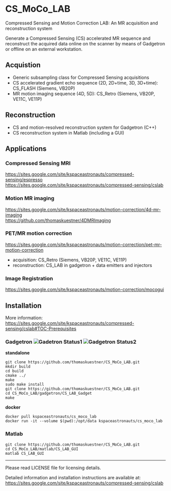 # CS_MoCo_LAB
Compressed Sensing and Motion Correction LAB: An MR acquisition and reconstruction system

Generate a Compressed Sensing (CS) accelerated MR sequence and reconstruct the acquired data online on the scanner by means of Gadgetron or offline on an external workstation.

## Acquistion
- Generic subsampling class for Compressed Sensing acquisitions
- CS accelerated gradient echo sequence (2D, 2D+time, 3D, 3D+time): CS_FLASH (Siemens, VB20P)
- MR motion imaging sequence (4D, 5D): CS_Retro (Siemens, VB20P, VE11C, VE11P)

## Reconstruction
- CS and motion-resolved reconstruction system for Gadgetron (C++)
- CS reconstruction system in Matlab (including a GUI)

## Applications
### Compressed Sensing MRI
https://sites.google.com/site/kspaceastronauts/compressed-sensing/espresso <br/>
https://sites.google.com/site/kspaceastronauts/compressed-sensing/cslab
### Motion MR imaging
https://sites.google.com/site/kspaceastronauts/motion-correction/4d-mr-imaging <br/>
https://github.com/thomaskuestner/4DMRImaging
### PET/MR motion correction
https://sites.google.com/site/kspaceastronauts/motion-correction/pet-mr-motion-correction
- acquisition: CS_Retro (Siemens, VB20P, VE11C, VE11P)
- reconstruction: CS_LAB in gadgetron + data emitters and injectors
### Image Registration
https://sites.google.com/site/kspaceastronauts/motion-correction/mocogui

## Installation
More information: https://sites.google.com/site/kspaceastronauts/compressed-sensing/cslab#TOC-Prerequisites
### Gadgetron ![Gadetron Status1](https://img.shields.io/badge/Gadgetron-v2.5.0-brightgreen.svg) ![Gadgetron Status2](https://img.shields.io/badge/Gadgetron-v3.15.0-red.svg)
**standalone**<br/>
```
git clone https://github.com/thomaskuestner/CS_MoCo_LAB.git
mkdir build
cd build
cmake ../
make
sudo make install
git clone https://github.com/thomaskuestner/CS_MoCo_LAB.git
cd CS_MoCo_LAB/gadgetron/CS_LAB_Gadget
make
```

**docker**
```
docker pull kspaceastronauts/cs_moco_lab
docker run -it --volume $(pwd):/opt/data kspaceastronauts/cs_moco_lab
```

### Matlab
```
git clone https://github.com/thomaskuestner/CS_MoCo_LAB.git
cd CS_MoCo_LAB/matlab/CS_LAB_GUI
matlab CS_LAB_GUI
```

--------------------------------------------------------
Please read LICENSE file for licensing details.

Detailed information and installation instructions are available at: <br/>
https://sites.google.com/site/kspaceastronauts/compressed-sensing/cslab
